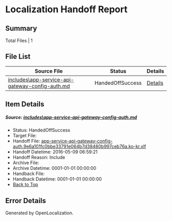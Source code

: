 # <a name='report-top'></a> Localization Handoff Report

## Summary
 Total Files | 1

## File List
 Source File | Status | Details 
 ----------- | ------ | ------- 
 [includes\app-service-api-gateway-config-auth.md](https://github.com/OpenLocalizationTest/azuretest/blob/cf51b1bd32870c1d24578506115318de1306ab40/includes/app-service-api-gateway-config-auth.md) | HandedOffSuccess | [Details](#01b6d49fce07bc270cdbaee457d2a0f4c31a06fa16659)

## Item Details
##### <a name='01b6d49fce07bc270cdbaee457d2a0f4c31a06fa16659'></a> Source: [includes\app-service-api-gateway-config-auth.md](https://github.com/OpenLocalizationTest/azuretest/blob/cf51b1bd32870c1d24578506115318de1306ab40/includes/app-service-api-gateway-config-auth.md)
* Status: HandedOffSuccess
* Target File: 
* Handoff File: [app-service-api-gateway-config-auth.9e6a101fc0bbe33791e064b7d38480b997ceb76a.ko-kr.xlf](https://github.com/OpenLocalizationTest/azuretest.handoff/blob/20cb11cbfba9680193ef57113155291c88699aee/ol-handoff/OpenLocalizationTestOrg/azure-content-kokr-test/master/ht/app-service-api-gateway-config-auth.9e6a101fc0bbe33791e064b7d38480b997ceb76a.ko-kr.xlf)
* Handoff Datetime: 2016-05-09 06:59:21
* Handoff Reason: Include
* Archive File: 
* Archive Datetime: 0001-01-01 00:00:00
* Handback File: 
* Handback Datetime: 0001-01-01 00:00:00
* [Back to Top](#report-top)


## Error Details

Generated by OpenLocalization.
